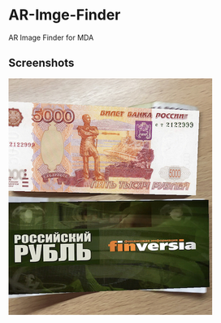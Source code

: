 # AR-Imge-Finder
AR Image Finder for MDA
## Screenshots
![Screenshot1](https://github.com/dusheees/AR-Imge-Finder/blob/main/AR%20Imge%20Finder/Screenshots/Screenshot01.jpg?raw=true)
